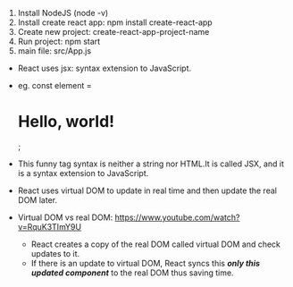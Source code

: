 1. Install NodeJS (node -v)
2. Install create react app: npm install create-react-app
3. Create new project: create-react-app-project-name
4. Run project: npm start
5. main file: src/App.js

- React uses jsx: syntax extension to JavaScript. 
- eg. const element = <h1>Hello, world!</h1>;
- This funny tag syntax is neither a string nor HTML.It is called JSX, and it is a syntax extension to JavaScript.

- React uses virtual DOM to update in real time and then update the real DOM later.
- Virtual DOM vs real DOM: https://www.youtube.com/watch?v=RquK3TImY9U
  - React creates a copy of the real DOM called virtual DOM and check updates to it.
  - If there is an update to virtual DOM, React syncs this ***only this updated component*** to the real DOM thus saving time. 
